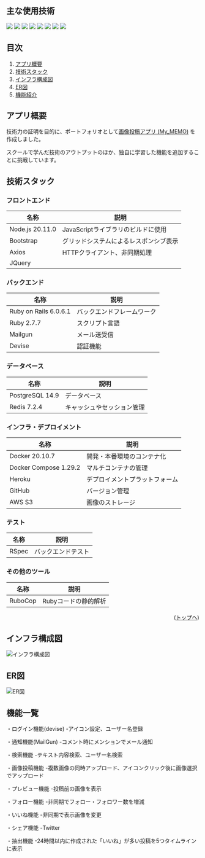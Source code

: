 <div id="top"></div>

## 主な使用技術
<!-- シールド一覧 -->
<p style="display: inline">
  <!-- フロントエンドのフレームワーク一覧 -->
  <img src="https://img.shields.io/badge/-Node.js-000000.svg?logo=node.js&style=for-the-badge">
  <!-- フロントエンドの言語一覧 -->
  <img src="https://img.shields.io/badge/-Javascript-000.svg?logo=javascript&style=for-the-badge">
  <!-- バックエンドのフレームワーク一覧 -->
  <img src="https://img.shields.io/badge/-Rails-CC0000.svg?logo=rails&style=for-the-badge">
  <!-- バックエンドの言語一覧 -->
  <img src="https://img.shields.io/badge/-Ruby-CC342D.svg?logo=ruby&style=for-the-badge">
  <!-- ミドルウェア一覧 -->
  <img src="https://img.shields.io/badge/-Postgresql-234.svg?logo=postgresql&style=for-the-badge">
  <img src="https://img.shields.io/badge/-Redis-333.svg?logo=redis&style=for-the-badge">
  <!-- インフラ一覧 -->
  <img src="https://img.shields.io/badge/-Docker-1488C6.svg?logo=docker&style=for-the-badge">
  <img src="https://img.shields.io/badge/-Heroku-430098.svg?logo=heroku&style=for-the-badge">

</p>

## 目次

1. [アプリ概要](#アプリ概要)
2. [技術スタック](#技術スタック)
3. [インフラ構成図](#インフラ構成図)
4. [ER図](#ER図)
5. [機能紹介](#機能紹介)

## アプリ概要
技術力の証明を目的に、ポートフォリオとして[画像投稿アプリ (My_MEMO)](https://kumazaki-insta-app-f96286e3999e.herokuapp.com/users/sign_in) を作成しました。 

スクールで学んだ技術のアウトプットのほか、独自に学習した機能を追加することに挑戦しています。

## 技術スタック
<!-- 言語、フレームワーク、ミドルウェア、インフラの一覧とバージョンを記載 -->
### フロントエンド
| 名称          | 説明                                     |
| ------------- | ------------------------------       |
| Node.js  20.11.0|  JavaScriptライブラリのビルドに使用         |
| Bootstrap       | グリッドシステムによるレスポンシブ表示        |
|Axios            | HTTPクライアント、非同期処理           |
|JQuery            |                                        |

### バックエンド
| 名称                    |     説明             |
| -------------           | --------------         |
| Ruby on Rails  6.0.6.1|  バックエンドフレームワーク      |
| Ruby 2.7.7            |   スクリプト言語        |
|Mailgun                |      メール送受信    |
|Devise                  | 認証機能             |  

### データベース
| 名称               | 説明                             |
| ---------        | -------------------------------- |
| PostgreSQL 14.9  | データベース              |
| Redis  7.2.4     |キャッシュやセッション管理 |

### インフラ・デプロイメント
| 名称            | 説明                                       |
| --------------- | ------------------------------            |
| Docker 20.10.7           | 開発・本番環境のコンテナ化             |
| Docker Compose  1.29.2   |  マルチコンテナの管理                 |
| Heroku                   | デプロイメントプラットフォーム             |
| GitHub                   | バージョン管理                       |
|AWS S3                    |画像のストレージ|

### テスト
| 名称      | 説明           |
| --------- | -------------- |
| RSpec     | バックエンドテスト |

### その他のツール
| 名称          | 説明                           |
| ------------- | ------------------------------ |
| RuboCop       | Rubyコードの静的解析           |

<p align="right">(<a href="#top">トップへ</a>)</p>

## インフラ構成図
![インフラ構成図]()


## ER図
![ER図](https://github.com/kumazaki-y/kumazaki-insta-app/assets/139770475/0a87b02c-dbb2-4603-8003-10d262b1dfbe)


## 機能一覧
・ログイン機能(devise)
  -アイコン設定、ユーザー名登録

・通知機能(MailGun)
  -コメント時にメンションでメール通知

・検索機能
  -テキスト内容検索、ユーザー名検索

・画像投稿機能
  -複数画像の同時アップロード、アイコンクリック後に画像選択でアップロード

・プレビュー機能
  -投稿前の画像を表示

・フォロー機能
  -非同期でフォロー・フォロワー数を増減

・いいね機能
  -非同期で表示画像を変更

・シェア機能
  -Twitter

・抽出機能
  -24時間以内に作成された「いいね」が多い投稿を5つタイムラインに表示

